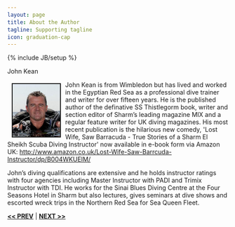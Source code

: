 ```yaml
---
layout: page
title: About the Author
tagline: Supporting tagline
icon: graduation-cap
---
```

{% include JB/setup %}

John Kean

<img alt="John Kean" class="autofloat-odd lightbox" src="/assets/images/john_kean_pic.jpg" style="border-width: 2px; border-style: solid; margin: 5px 10px; float: left; width: 108px; height: 120px;" title="John Kean">John Kean is from Wimbledon but has lived and worked in the Egyptian Red Sea as a professional dive trainer and writer for over fifteen years. He is the published author of the definative SS Thistlegorm book, writer and section editor of Sharm’s leading magazine MIX and a regular feature writer for UK diving magazines. His most recent publication is the hilarious new comedy, 'Lost Wife, Saw Barracuda - True Stories of a Sharm El Sheikh Scuba Diving Instructor' now available in e-book form via Amazon UK: http://www.amazon.co.uk/Lost-Wife-Saw-Barrcuda-Instructor/dp/B004WKUEIM/

John’s diving qualifications are extensive and he holds instructor ratings with four agencies including Master Instructor with PADI and Trimix Instructor with TDI. He works for the Sinai Blues Diving Centre at the Four Seasons Hotel in Sharm but also lectures, gives seminars at dive shows and escorted wreck trips in the Northern Red Sea for Sea Queen Fleet.

<a href="/other-wrecks.html#top" title="Other Wrecks"><b><< PREV</b></a> &#124; <a href="/#top" title="Home"><b>NEXT >></b></a>
